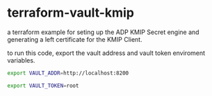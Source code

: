 # terraform-vault-kmip
a terraform example for seting up the ADP KMIP Secret engine and generating a left certificate for the KMIP Client.


to run this code, export the vault address and vault token enviroment variables.

```bash
export VAULT_ADDR=http://localhost:8200

export VAULT_TOKEN=root
```

